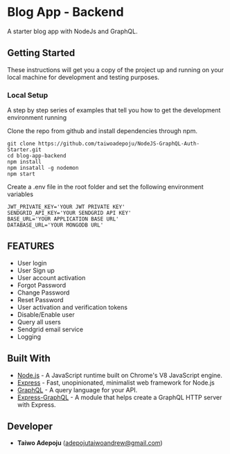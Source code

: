 # Blog App - Backend
A starter blog app with NodeJs and GraphQL.

## Getting Started

These instructions will get you a copy of the project up and running on your local machine for development and testing purposes. 

### Local Setup

A step by step series of examples that tell you how to get the development environment running

Clone the repo from github and install dependencies through npm.

```
git clone https://github.com/taiwoadepoju/NodeJS-GraphQL-Auth-Starter.git
cd blog-app-backend
npm install
npm insatall -g nodemon
npm start

```

Create a .env file in the root folder and set the following environment variables

```
JWT_PRIVATE_KEY='YOUR JWT PRIVATE KEY'
SENDGRID_API_KEY='YOUR SENDGRID API KEY'
BASE_URL='YOUR APPLICATION BASE URL'
DATABASE_URL='YOUR MONGODB URL'

```

## FEATURES

* User login
* User Sign up
* User account activation
* Forgot Password
* Change Password
* Reset Password
* User activation and verification tokens
* Disable/Enable user
* Query all users
* Sendgrid email service
* Logging

## Built With

* [Node.js](https://nodejs.org/en/) - A JavaScript runtime built on Chrome's V8 JavaScript engine.
* [Express](https://expressjs.com/) - Fast, unopinionated, minimalist web framework for Node.js
* [GraphQL](https://graphql.org/) - A query language for your API.
* [Express-GraphQL](https://www.npmjs.com/package/express-graphql) - A module that helps create a GraphQL HTTP server with Express.

## Developer

* **Taiwo Adepoju** (adepojutaiwoandrew@gmail.com)

